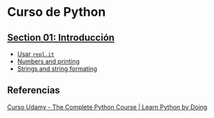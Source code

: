# Curso de Python

## [Section 01: Introducción](section_01_introduccion.md)  

* [Usar ``repl.it``](section_01_introduccion.md#usar-replit)
* [Numbers and printing](section_01_introduccion.md#numbers-and-printing)
* [Strings and string formating](section_01_introduccion.md#strings-and-string-formating)

## Referencias

[Curso Udamy - The Complete Python Course | Learn Python by Doing](https://www.udemy.com/the-complete-python-course/learn/v4/content)
